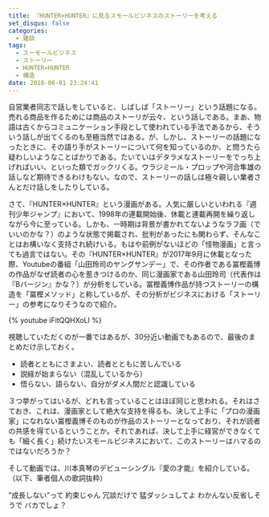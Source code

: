 ```yaml
---
title: 『HUNTER×HUNTER』に見るスモールビジネスのストーリーを考える
set_disqus: false
categories:
  - 雑談
tags:
  - スーモールビジネス
  - ストーリー
  - HUNTER×HUNTER
  - 構造
date: 2018-06-01 23:24:41
---
```

自営業者同志で話しをしていると、しばしば「ストーリー」という話題になる。売れる商品を作るためには商品のストーリが云々、という話しである。まあ、物語は古くからコミュニケーション手段として使われている手法であるから、そういう話しが出てくるのも至極当然ではある。が、しかし、ストーリーの話題になったときに、その語り手がストーリーについて何を知っているのか、と問うたら疑わしいようなことばかりである。たいていはデタラメなストーリーをでっち上げればいい、といった類でガックリくる。ウラジミール・プロップや河合隼雄の話しなど期待できるわけもない。なので、ストーリーの話しは極々親しい業者さんとだけ話しをしたりしている。

さて、『HUNTER×HUNTER』という漫画がある。人気に厳しいといわれる『週刊少年ジャンプ』において、1998年の連載開始後、休載と連載再開を繰り返しながら今に至っている。しかも、一時期は背景が書かれてないようなラフ画（でいいのかな？）のような状態で掲載され、批判があったにも関わらず、そんなことはお構いなく支持され続けいる。もはや前例がないほどの「怪物漫画」と言っても過言ではない。その『HUNTER×HUNTER』が2017年9月に休載となった際、Youtubeの番組「山田玲司のヤングサンデー」で、その作者である冨樫義博の作品がなぜ読者の心を惹きつけるのか、同じ漫画家である山田玲司（代表作は『Bバージン』かな？）が分析をしている。冨樫義博作品が持つストーリーの構造を「冨樫メソッド」と称しているが、その分析がビジネスにおける「ストーリー」の参考になりそうなので紹介。

{% youtube iFitQQHXoLI %}

視聴していただくのが一番ではあるが、30分近い動画でもあるので、最後のまとめだけ示しておく。

- 読者とともにさまよい、読者とともに苦しんでいる
- 説経が始まらない（混乱しているから）
- 悟らない、語らない、自分がダメ人間だと認識している

３つ挙がってはいるが、どれも言っていることはほぼ同じと思われる。それはさておき、これは、漫画家として絶大な支持を得るも、決して上手に「プロの漫画家」になれない冨樫義博そのものが作品のストーリーとなっており、それが読者の共感を得ているということか。それであれば、決して上手に経営ができなくても「細く長く」続けたいスモールビジネスにおいて、このストーリーはハマるのではないだろうか？

そして動画では、川本真琴のデビューシングル『愛の才能』を紹介している。
（以下、筆者個人の歌詞抜粋）

”成長しない”って 約束じゃん
冗談だけで 猛ダッシュしてよ
わかんない反省しそうで バカでしょ？
